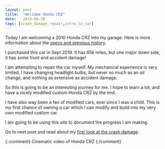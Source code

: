 ```yaml
---
layout: post
title:  "Welcome Honda CRZ"
date:   2019-09-30
tags: [crash_damage_repair,intro_to_car]
---
```




Today I am welcoming a 2010 Honda CRZ into my garage.
Here is more information about the [specs and previous history](https://techmechgarage.github.io/HondaCRZ/History/).


I purchased this car in Sept 2019.
It has 65k miles, but one major down side, it has some front end accident damage!

I am attempting to repair the car myself.
My mechanical experience is very limited, I have changing headlight bulbs, 
but never so much as an oil change, 
and nothing as extensive as accident damage. 

So this is going to be an interesting journey for me. I hope to learn a lot, 
and have a nicely modified custom Honda CRZ by the end.


I have also way been a fan of modified cars, ever since I was a child.
This is my first chance of owning a car which I can modify and build into 
my very own modified custom car.

I am going to be using this site to document the progress I am making.


Go to next post and read about my
[first look at the crash damage](https://techmechgarage.github.io/2019/10/07/crash-damage-first-look.html).


{::comment}
Cinematic video of Honda CRZ
{:/comment}
